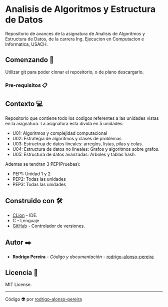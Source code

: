 # Analisis de Algoritmos y Estructura de Datos
Repositorio de avances de la asignatura de Analisis de Algoritmos y Estructura de Datos, de la carrera Ing. Ejecucion en Computacion e Informatica, USACH.

## Comenzando 🚀

Utilizar git para poder clonar el repositorio, o de plano descargarlo.

### Pre-requisitos 📋


## Contexto 💻
Repositorio que contiene todo los codigos referentes a las unidades vistas en la asignatura.
La asignatura esta divida en 5 unidades:
- U01: Algoritmos y complejidad computacional
- U02: Estrategia de algoritmos y clases de problemas
- U03: Estructrua de datos lineales: arreglos, listas, pilas y colas.
- U04: Estructura de datos no lineales: Grafos y algoritmos sobre grafos.
- U05: Estructura de datos avanzadas: Arboles y tablas hash.

Ademas se tendran 3 PEP(Pruebas):
- PEP1: Unidad 1 y 2
- PEP2: Todas las unidades
- PEP3: Todas las unidades

## Construido con 🛠️

* [CLion](https://www.jetbrains.com/clion/) - IDE.
* C - Lenguaje
* [GitHub](https://github.com/) - Controlador de versiones.

## Autor ✒️
* **Rodrigo Pereira** - *Código y documentación* - [rodrigo-alonso-pereira](#rodrigo-alonso-pereira)

## Licencia 📄

MIT License.

---
Código 👽 por [rodrigo-alonso-pereira](https://github.com/rodrigo-alonso-pereira)